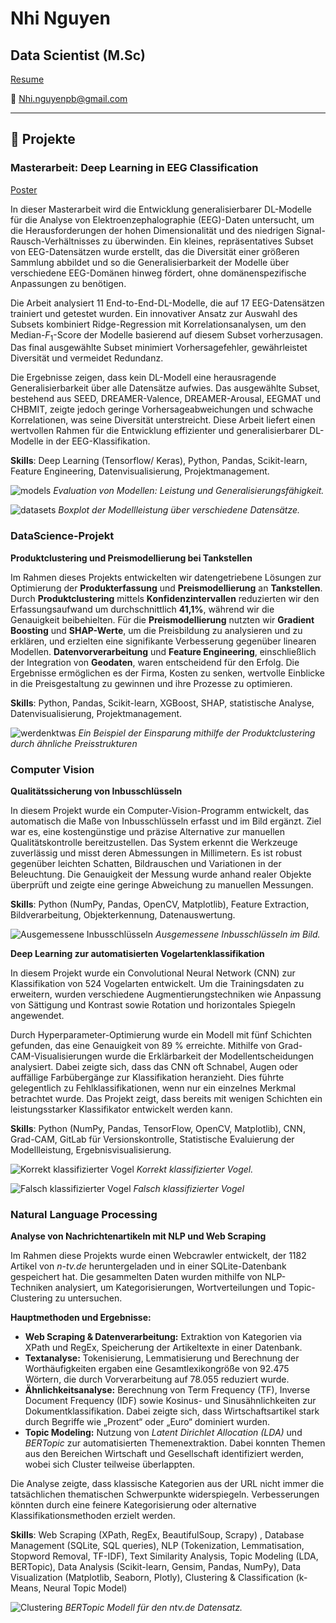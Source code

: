 # Nhi Nguyen  
## Data Scientist (M.Sc)  
[Resume](/pdf/Lebenslauf_Nhi_Nguyen.pdf) 

📧 [Nhi.nguyenpb@gmail.com](mailto:Nhi.nguyenpb@gmail.com)  

---

## 📝 Projekte  
### **Masterarbeit: Deep Learning in EEG Classification**  
[Poster](/pdf/Poster_Masterthesis_NhiNguyen.pdf)

In dieser Masterarbeit wird die Entwicklung generalisierbarer DL-Modelle für die Analyse von Elektroenzephalographie (EEG)-Daten untersucht, um die Herausforderungen der hohen Dimensionalität und des niedrigen Signal-Rausch-Verhältnisses zu überwinden. Ein kleines, repräsentatives Subset von EEG-Datensätzen wurde erstellt, das die Diversität einer größeren Sammlung abbildet und so die Generalisierbarkeit der Modelle über verschiedene EEG-Domänen hinweg fördert, ohne domänenspezifische Anpassungen zu benötigen.

Die Arbeit analysiert 11 End-to-End-DL-Modelle, die auf 17 EEG-Datensätzen trainiert und getestet wurden. Ein innovativer Ansatz zur Auswahl des Subsets kombiniert Ridge-Regression mit Korrelationsanalysen, um den Median-$F_1$-Score der Modelle basierend auf diesem Subset vorherzusagen. Das final ausgewählte Subset minimiert Vorhersagefehler, gewährleistet Diversität und vermeidet Redundanz.

Die Ergebnisse zeigen, dass kein DL-Modell eine herausragende Generalisierbarkeit über alle Datensätze aufwies. Das ausgewählte Subset, bestehend aus SEED, DREAMER-Valence, DREAMER-Arousal, EEGMAT und CHBMIT, zeigte jedoch geringe Vorhersageabweichungen und schwache Korrelationen, was seine Diversität unterstreicht. Diese Arbeit liefert einen wertvollen Rahmen für die Entwicklung effizienter und generalisierbarer DL-Modelle in der EEG-Klassifikation.

**Skills**: Deep Learning (Tensorflow/ Keras), Python, Pandas, Scikit-learn, Feature Engineering, Datenvisualisierung, Projektmanagement.

![models](/img/ranking_models.png)
*Evaluation von Modellen: Leistung und Generalisierungsfähigkeit.*

![datasets](/img/Boxplot_datasets.png) 
*Boxplot der Modellleistung über verschiedene Datensätze.*

### **DataScience-Projekt** 
**Produktclustering und Preismodellierung bei Tankstellen**

Im Rahmen dieses Projekts entwickelten wir datengetriebene Lösungen zur Optimierung der **Produkterfassung** und **Preismodellierung** an **Tankstellen**. Durch **Produktclustering** mittels **Konfidenzintervallen** reduzierten wir den Erfassungsaufwand um durchschnittlich **41,1%**, während wir die Genauigkeit beibehielten. Für die **Preismodellierung** nutzten wir **Gradient Boosting** und **SHAP-Werte**, um die Preisbildung zu analysieren und zu erklären, und erzielten eine signifikante Verbesserung gegenüber linearen Modellen. **Datenvorverarbeitung** und **Feature Engineering**, einschließlich der Integration von **Geodaten**, waren entscheidend für den Erfolg. Die Ergebnisse ermöglichen es der Firma, Kosten zu senken, wertvolle Einblicke in die Preisgestaltung zu gewinnen und ihre Prozesse zu optimieren. 

**Skills**: Python, Pandas, Scikit-learn, XGBoost, SHAP, statistische Analyse, Datenvisualisierung, Projektmanagement.

![werdenktwas](/img/werdenktwas.png)
*Ein Beispiel der Einsparung mithilfe der Produktclustering durch ähnliche Preisstrukturen*

### **Computer Vision** 
**Qualitätssicherung von Inbusschlüsseln**

In diesem Projekt wurde ein Computer-Vision-Programm entwickelt, das automatisch die Maße von Inbusschlüsseln erfasst und im Bild ergänzt. Ziel war es, eine kostengünstige und präzise Alternative zur manuellen Qualitätskontrolle bereitzustellen. Das System erkennt die Werkzeuge zuverlässig und misst deren Abmessungen in Millimetern. Es ist robust gegenüber leichten Schatten, Bildrauschen und Variationen in der Beleuchtung. Die Genauigkeit der Messung wurde anhand realer Objekte überprüft und zeigte eine geringe Abweichung zu manuellen Messungen.

**Skills**: Python (NumPy, Pandas, OpenCV, Matplotlib), Feature Extraction, Bildverarbeitung, Objekterkennung, Datenauswertung.

![Ausgemessene Inbusschlüsseln](/img/cv_inbusschlüsseln.png)
*Ausgemessene Inbusschlüsseln im Bild.*

**Deep Learning zur automatisierten Vogelartenklassifikation**

In diesem Projekt wurde ein Convolutional Neural Network (CNN) zur Klassifikation von 524 Vogelarten entwickelt. Um die Trainingsdaten zu erweitern, wurden verschiedene Augmentierungstechniken wie Anpassung von Sättigung und Kontrast sowie Rotation und horizontales Spiegeln angewendet.

Durch Hyperparameter-Optimierung wurde ein Modell mit fünf Schichten gefunden, das eine Genauigkeit von 89 % erreichte. Mithilfe von Grad-CAM-Visualisierungen wurde die Erklärbarkeit der Modellentscheidungen analysiert. Dabei zeigte sich, dass das CNN oft Schnabel, Augen oder auffällige Farbübergänge zur Klassifikation heranzieht. Dies führte gelegentlich zu Fehlklassifikationen, wenn nur ein einzelnes Merkmal betrachtet wurde. Das Projekt zeigt, dass bereits mit wenigen Schichten ein leistungsstarker Klassifikator entwickelt werden kann.

**Skills**: Python (NumPy, Pandas, TensorFlow, OpenCV, Matplotlib), CNN, Grad-CAM, GitLab für Versionskontrolle, Statistische Evaluierung der Modellleistung,  Ergebnisvisualisierung.

![Korrekt klassifizierter Vogel](/img/cv_vogel.png)
*Korrekt klassifizierter Vogel.*

![Falsch klassifizierter Vogel](/img/cv_vogel2.png)
*Falsch klassifizierter Vogel*

### **Natural Language Processing** 
**Analyse von Nachrichtenartikeln mit NLP und Web Scraping**  

Im Rahmen diese Projekts wurde einen Webcrawler entwickelt, der 1182 Artikel von *n-tv.de* heruntergeladen und in einer SQLite-Datenbank gespeichert hat. Die gesammelten Daten wurden mithilfe von NLP-Techniken analysiert, um Kategorisierungen, Wortverteilungen und Topic-Clustering zu untersuchen.  

**Hauptmethoden und Ergebnisse:**  
- **Web Scraping & Datenverarbeitung:** Extraktion von Kategorien via XPath und RegEx, Speicherung der Artikeltexte in einer Datenbank.  
- **Textanalyse:** Tokenisierung, Lemmatisierung und Berechnung der Worthäufigkeiten ergaben eine Gesamtlexikongröße von 92.475 Wörtern, die durch Vorverarbeitung auf 78.055 reduziert wurde.  
- **Ähnlichkeitsanalyse:** Berechnung von Term Frequency (TF), Inverse Document Frequency (IDF) sowie Kosinus- und Sinusähnlichkeiten zur Dokumentklassifikation. Dabei zeigte sich, dass Wirtschaftsartikel stark durch Begriffe wie „Prozent“ oder „Euro“ dominiert wurden.  
- **Topic Modeling:** Nutzung von *Latent Dirichlet Allocation (LDA)* und *BERTopic* zur automatisierten Themenextraktion. Dabei konnten Themen aus den Bereichen Wirtschaft und Gesellschaft identifiziert werden, wobei sich Cluster teilweise überlappten.  

Die Analyse zeigte, dass klassische Kategorien aus der URL nicht immer die tatsächlichen thematischen Schwerpunkte widerspiegeln. Verbesserungen könnten durch eine feinere Kategorisierung oder alternative Klassifikationsmethoden erzielt werden.

**Skills**: Web Scraping (XPath, RegEx, BeautifulSoup, Scrapy) , Database Management (SQLite, SQL queries), NLP (Tokenization, Lemmatisation, Stopword Removal, TF-IDF), Text Similarity Analysis, Topic Modeling (LDA, BERTopic), Data Analysis (Scikit-learn, Gensim, Pandas, NumPy), Data Visualization (Matplotlib, Seaborn, Plotly), Clustering & Classification (k-Means, Neural Topic Model)

![Clustering](/img/topic-clustering.png)
*BERTopic Modell für den ntv.de Datensatz.*


